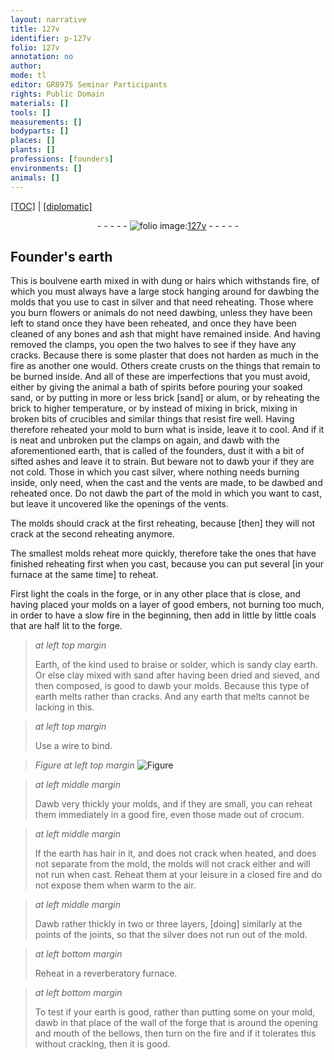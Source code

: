 ```yaml
---
layout: narrative
title: 127v
identifier: p-127v
folio: 127v
annotation: no
author:
mode: tl
editor: GR8975 Seminar Participants
rights: Public Domain
materials: []
tools: []
measurements: []
bodyparts: []
places: []
plants: []
professions: [founders]
environments: []
animals: []
---
```


<p><a href="{{ site.baseurl }}/translation/">[TOC]</a> | <a href="{{ site.baseurl }}/texts/p-127v_tc/">[diplomatic]</a></p><div class="folio" align="center">- - - - - <a href="http://gallica.bnf.fr/ark:/12148/btv1b10500001g/f260.image" target="_blank"><img src="https://cu-mkp.github.io/2017-workshop-edition/assets/photo-icon.png" alt="folio image: " style="display:inline-block; margin-bottom:-3px;"/>127v</a> - - - - - </div>  
  

## Founder's earth

 
This is boulvene earth mixed in with dung or hairs which withstands fire, of which you must always have a large stock hanging around for dawbing the molds that you use to cast in silver and that need reheating. Those where you burn flowers or animals do not need dawbing, unless they have been left to stand once they have been reheated, and once they have been cleaned of any bones and ash that might have remained inside. And having removed the clamps, you open the two halves to see if they have any cracks. Because there is some plaster that does not harden as much in the fire as another one would. Others create crusts on the things that remain to be burned inside. And all of these are imperfections that you must avoid, either by giving the animal a bath of spirits before pouring your soaked sand, or by putting in more or less brick [sand] or alum, or by reheating the brick to higher temperature, or by instead of mixing in brick, mixing in broken bits of crucibles and similar things that resist fire well. Having therefore reheated your mold to burn what is inside, leave it to cool. And if it is neat and unbroken put the clamps on again, and dawb with the aforementioned earth, that is called of the <span class="pro">founders</span>, dust it with a bit of sifted ashes and leave it to strain. But beware not to dawb your if they are not cold. Those in which you cast silver, where nothing needs burning inside, only need, when the cast and the vents are made, to be dawbed and reheated once. Do not dawb the part of the mold in which you want to cast, but leave it uncovered like the openings of the vents.
 
The molds should crack at the first reheating, because [then] they will not crack at the second reheating anymore.
 
The smallest molds reheat more quickly, therefore take the ones that have finished reheating first when you cast, because you can put several [in your furnace at the same time] to reheat.
 
First light the coals in the forge, or in any other place that is close, and having placed your molds on a layer of good embers, not burning too much, in order to have a slow fire in the beginning, then add in little by little coals that are half lit to the forge.
 
> *at left top margin*
> 
> 
>   Earth, of the kind used to braise or solder, which is sandy clay earth. Or else clay mixed with sand after having been dried and sieved, and then composed, is good to dawb your molds. Because this type of earth melts rather than cracks. And any earth that melts cannot be lacking in this.
 
> *at left top margin*
> 
> 
>   Use a wire to bind.
 
> *Figure*
> *at left top margin*
> <a href="https://drive.google.com/open?id=0B9-oNrvWdlO5S2VzRmhYUWpfbmc" target="_blank"><img src="https://cu-mkp.github.io/GR8975-edition/assets/photo-icon.png" alt="Figure" style="display:inline-block; margin-bottom:-3px;"/></a>
 
> *at left middle margin*
> 
> 
>   Dawb very thickly your molds, and if they are small, you can reheat them immediately in a good fire, even those made out of crocum.
 
> *at left middle margin*
> 
> 
>   If the earth has hair in it, and does not crack when heated, and does not separate from the mold, the molds will not crack either and will not run when cast. Reheat them at your leisure in a closed fire and do not expose them when warm to the air.
 
> *at left middle margin*
> 
> 
>   Dawb rather thickly in two or three layers, [doing] similarly at the points of the joints, so that the silver does not run out of the mold.
 
> *at left bottom margin*
> 
> 
>   Reheat in a reverberatory furnace.
 
> *at left bottom margin*
> 
> 
>   To test if your earth is good, rather than putting some on your mold, dawb in that place of the wall of the forge that is around the opening and mouth of the bellows, then turn on the fire and if it tolerates this without cracking, then it is good.
 
